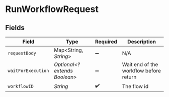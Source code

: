# RunWorkflowRequest


## Fields

| Field                                  | Type                                   | Required                               | Description                            |
| -------------------------------------- | -------------------------------------- | -------------------------------------- | -------------------------------------- |
| `requestBody`                          | Map<String, *String*>                  | :heavy_minus_sign:                     | N/A                                    |
| `waitForExecution`                     | *Optional<? extends Boolean>*          | :heavy_minus_sign:                     | Wait end of the workflow before return |
| `workflowID`                           | *String*                               | :heavy_check_mark:                     | The flow id                            |